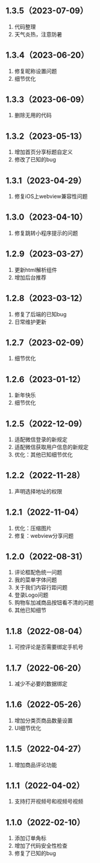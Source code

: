 ## 1.3.5（2023-07-09）
1. 代码整理
2. 天气炎热，注意防暑

## 1.3.4（2023-06-20）
1. 修复昵称设置问题
2. 细节优化

## 1.3.3（2023-06-09）
1. 删除无用的代码

## 1.3.2（2023-05-13）
1. 增加首页分享标题自定义
2. 修改了已知的bug

## 1.3.1（2023-04-29）
1. 修复iOS上webview兼容性问题

## 1.3.0（2023-04-10）
1. 修复跳转小程序提示的问题

## 1.2.9（2023-03-27）
1. 更新html解析组件
2. 增加后台推荐

## 1.2.8（2023-03-12）
1. 修复了后端的已知bug
2. 日常维护更新

## 1.2.7（2023-02-09）
1. 细节优化

## 1.2.6（2023-01-12）
1. 新年快乐
2. 细节优化

## 1.2.5（2022-12-09）
1. 适配微信登录的新规定
2. 适配微信获取用户信息的新规定
3. 优化：其他已知细节优化

## 1.2.2（2022-11-28）
1. 声明选择地址的权限

## 1.2.1（2022-11-04）
1. 优化：压缩图片
2. 修复：webview分享问题

## 1.2.0（2022-08-31）
1. 评论框配色统一问题
2. 我的菜单字体问题
3. 关于我们内容行距问题
4. 登录Logo问题
5. 购物车加减商品按钮看不清的问题
6. 其他已知细节

## 1.1.8（2022-08-04）
1. 可控评论是否需要绑定手机号

## 1.1.7（2022-06-20）
1. 减少不必要的数据绑定

## 1.1.6（2022-05-26）
1. 增加分类页商品数量设置
2. UI细节优化

## 1.1.5（2022-04-27）
1. 增加商品评论功能

## 1.1.1（2022-04-02）
1. 支持打开视频号和视频号视频

## 1.1.0（2022-02-10）
1. 添加订单角标
2. 增加了代码安全性检查
3. 修复了已知的bug

